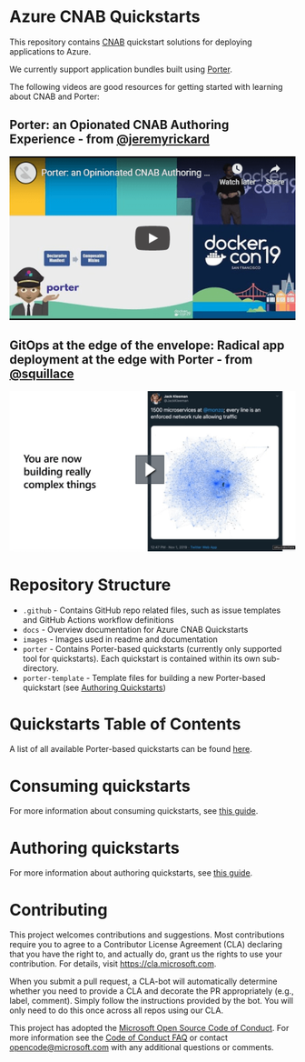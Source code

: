 # Azure CNAB Quickstarts

This repository contains [CNAB](https://cnab.io/) quickstart solutions for deploying applications to Azure.

We currently support application bundles built using [Porter](https://porter.sh).

The following videos are good resources for getting started with learning about CNAB and Porter:

## Porter: an Opionated CNAB Authoring Experience - from [@jeremyrickard](https://github.com/jeremyrickard)

[![Porter: an Opionated CNAB Authoring Experience](./images/porter-an-opinionated-cnab-authoring-experience.png)](https://www.youtube.com/watch?v=__fim6RIW1s)


## GitOps at the edge of the envelope: Radical app deployment at the edge with Porter - from [@squillace](https://github.com/squillace)

[![GitOps at the edge of the envelope: Radical app deployment at the edge with Porter](./images/radical-app-deployment-with-porter.png)](https://myignite.techcommunity.microsoft.com/sessions/87493?source=sessions)

# Repository Structure

- `.github` - Contains GitHub repo related files, such as issue templates and GitHub Actions workflow definitions
- `docs` - Overview documentation for Azure CNAB Quickstarts
- `images` - Images used in readme and documentation
- `porter` - Contains Porter-based quickstarts (currently only supported tool for quickstarts). Each quickstart is contained within its own sub-directory.
- `porter-template` - Template files for building a new Porter-based quickstart (see [Authoring Quickstarts](./docs/authoring.md))

# Quickstarts Table of Contents

A list of all available Porter-based quickstarts can be found [here](porter/TOC.md).

# Consuming quickstarts

For more information about consuming quickstarts, see [this guide](./docs/consuming.md).

# Authoring quickstarts

For more information about authoring quickstarts, see [this guide](./docs/authoring.md).

# Contributing

This project welcomes contributions and suggestions.  Most contributions require you to agree to a
Contributor License Agreement (CLA) declaring that you have the right to, and actually do, grant us
the rights to use your contribution. For details, visit https://cla.microsoft.com.

When you submit a pull request, a CLA-bot will automatically determine whether you need to provide
a CLA and decorate the PR appropriately (e.g., label, comment). Simply follow the instructions
provided by the bot. You will only need to do this once across all repos using our CLA.

This project has adopted the [Microsoft Open Source Code of Conduct](https://opensource.microsoft.com/codeofconduct/).
For more information see the [Code of Conduct FAQ](https://opensource.microsoft.com/codeofconduct/faq/) or
contact [opencode@microsoft.com](mailto:opencode@microsoft.com) with any additional questions or comments.
